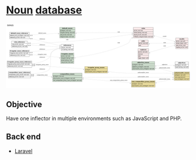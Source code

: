 # [Noun](http://en.wikipedia.org/wiki/Noun) [database]()
![nouns](./doc/nouns.png?raw=true "nouns")
## Objective
Have one inflector in multiple environments such as JavaScript and PHP.
## Back end
- [Laravel](http://github.com/noud/noun-laravel/blob/master/README.md)